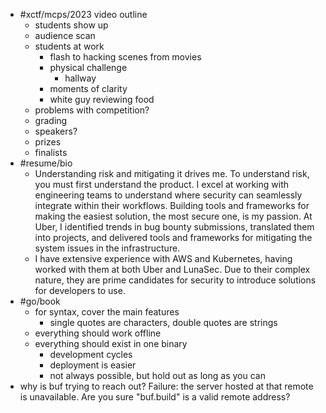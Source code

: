 - #xctf/mcps/2023 video outline
	- students show up
	- audience scan
	- students at work
		- flash to hacking scenes from movies
		- physical challenge
			- hallway
		- moments of clarity
		- white guy reviewing food
	- problems with competition?
	- grading
	- speakers?
	- prizes
	- finalists
- #resume/bio
	- Understanding risk and mitigating it drives me. To understand risk, you must first understand the product. I excel at working with engineering teams to understand where security can seamlessly integrate within their workflows. Building tools and frameworks for making the easiest solution, the most secure one, is my passion. At Uber, I identified trends in bug bounty submissions, translated them into projects, and delivered tools and frameworks for mitigating the system issues in the infrastructure.
	- I have extensive experience with AWS and Kubernetes, having worked with them at both Uber and LunaSec. Due to their complex nature, they are prime candidates for security to introduce solutions for developers to use.
- #go/book
	- for syntax, cover the main features
		- single quotes are characters, double quotes are strings
	- everything should work offline
	- everything should exist in one binary
		- development cycles
		- deployment is easier
		- not always possible, but hold out as long as you can
- why is buf trying to reach out? Failure: the server hosted at that remote is unavailable. Are you sure "buf.build" is a valid remote address?